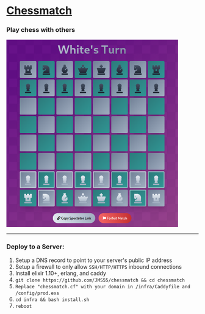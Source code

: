 # [Chessmatch](https://chessmatch.cf)
### Play chess with others
<img src="screenshot.png" alt="Screenshot" width="450"/>

---

### Deploy to a Server:
1. Setup a DNS record to point to your server's public IP address
2. Setup a firewall to only allow `SSH/HTTP/HTTPS` inbound connections
3. Install elixir 1.10+, erlang, and caddy
4. `git clone https://github.com/JMS55/chessmatch && cd chessmatch`
5. `Replace "chessmatch.cf" with your domain in /infra/Caddyfile and /config/prod.exs`
6. `cd infra && bash install.sh`
7. `reboot`
